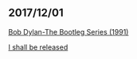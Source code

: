 ## 2017/12/01

[Bob Dylan-The Bootleg Series (1991)](https://dylanchords.info/34_bootleg/index.htm)

[I shall be released](https://dylanchords.info/34_bootleg/i_shall_be_released.htm)
